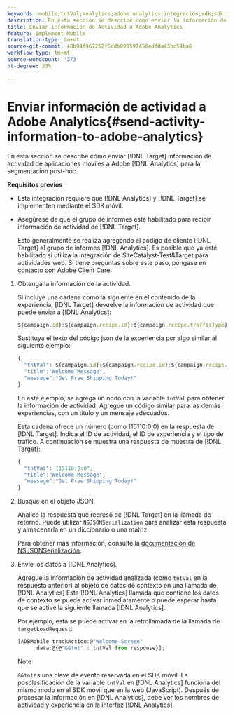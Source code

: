 ```yaml
---
keywords: mobile;tntVal;analytics;adobe analytics;integración;sdk;sdk móvil;
description: En esta sección se describe cómo enviar la información de actividad de aplicaciones móviles de Adobe Target a Adobe Analytics para la segmentación posterior a Ahoc.
title: Enviar información de Actividad a Adobe Analytics
feature: Implement Mobile
translation-type: tm+mt
source-git-commit: 48b94f967252f5ddb009597456edf0a43bc54ba6
workflow-type: tm+mt
source-wordcount: '373'
ht-degree: 33%

---
```



# Enviar información de actividad a Adobe Analytics{#send-activity-information-to-adobe-analytics}

En esta sección se describe cómo enviar [!DNL Target] información de actividad de aplicaciones móviles a Adobe [!DNL Analytics] para la segmentación post-hoc.

**Requisitos previos**

* Esta integración requiere que [!DNL Analytics] y [!DNL Target] se implementen mediante el SDK móvil.
* Asegúrese de que el grupo de informes esté habilitado para recibir información de actividad de [!DNL Target].

   Esto generalmente se realiza agregando el código de cliente [!DNL Target] al grupo de informes [!DNL Analytics]. Es posible que ya esté habilitado si utiliza la integración de SiteCatalyst-Test&amp;Target para actividades web. Si tiene preguntas sobre este paso, póngase en contacto con Adobe Client Care.

1. Obtenga la información de la actividad.

   Si incluye una cadena como la siguiente en el contenido de la experiencia, [!DNL Target] devuelve la información de actividad que puede enviar a [!DNL Analytics]:

   ```javascript
   ${campaign.id}:${campaign.recipe.id}:${campaign.recipe.trafficType}
   ```

   Sustituya el texto del código json de la experiencia por algo similar al siguiente ejemplo:

   ```javascript
   { 
     "tntVal": ${campaign.id}:${campaign.recipe.id}:${campaign.recipe.trafficType}", 
     "title":"Welcome Message", 
     "message":"Get Free Shipping Today!" 
   }
   ```

   En este ejemplo, se agrega un nodo con la variable `tntVal` para obtener la información de actividad. Agregue un código similar para las demás experiencias, con un título y un mensaje adecuados.

   Esta cadena ofrece un número (como 115110:0:0) en la respuesta de [!DNL Target]. Indica el ID de actividad, el ID de experiencia y el tipo de tráfico. A continuación se muestra una respuesta de muestra de [!DNL Target]:

   ```javascript
   { 
     "tntVal": 115110:0:0", 
     "title":"Welcome Message", 
     "message":"Get Free Shipping Today!" 
   }
   ```

1. Busque en el objeto JSON.

   Analice la respuesta que regresó de [!DNL Target] en la llamada de retorno. Puede utilizar `NSJSONSerialization` para analizar esta respuesta y almacenarla en un diccionario o una matriz.

   Para obtener más información, consulte la [documentación de NSJSONSerialización](https://developer.apple.com/library/ios/documentation/Foundation/Reference/NSJSONSerialization_Class/#//apple_ref/occ/clm/NSJSONSerialization/JSONObjectWithData:options:error).

1. Envíe los datos a [!DNL Analytics].

   Agregue la información de actividad analizada (como `tntVal` en la respuesta anterior) al objeto de datos de contexto en una llamada de [!DNL Analytics] Esta [!DNL Analytics] llamada que contiene los datos de contexto se puede activar inmediatamente o puede esperar hasta que se active la siguiente llamada [!DNL Analytics].

   Por ejemplo, esta se puede activar en la retrollamada de la llamada de `targetLoadRequest`:

   ```javascript
   [ADBMobile trackAction:@"Welcome Screen"  
         data:@{@"&&tnt" : tntVal from response}];
   ```

   >[!NOTE]
   >
   >`&&tnt`es una clave de evento reservada en el SDK móvil. La posclasificación de la variable `tntVal` en [!DNL Analytics] funciona del mismo modo en el SDK móvil que en la web (JavaScript). Después de procesar la información en [!DNL Analytics], debe ver los nombres de actividad y experiencia en la interfaz [!DNL Analytics].


